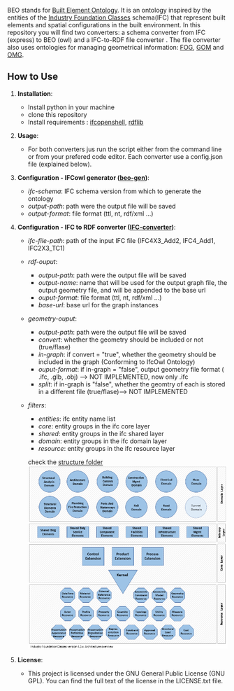 BEO stands for [Built Element Ontology](https://cramonell.github.io/beo/actual/index-en.html). It is an ontology inspired by  the entities of the [Industry Foundation Classes](https://ifc43-docs.standards.buildingsmart.org/) schema(IFC) that represent built elements and spatial configurations in the built environment. In this repository you will find two converters: a schema converter from IFC (express) to BEO (owl) and a IFC-to-RDF file converter . The file converter also uses ontologies for managing geometrical information: [FOG](https://mathib.github.io/fog-ontology/), [GOM](https://mathib.github.io/gom-ontology/#) and [OMG](https://w3id.org/omg#).


## How to Use
1. **Installation**:
   - Install python in your machine
   - clone this repository
   - Install requirements : [ifcopenshell](https://ifcopenshell.org/), [rdflib](https://rdflib.readthedocs.io/en/stable/index.html)

2. **Usage**:
   - For both converters jus  run the script  either from the command line or from your prefered code editor. Each converter use a config.json file (explained below).
  
3. **Configuration - IFCowl generator ([beo-gen](https://github.com/cramonell/beo/tree/main/beo-gen))**:
   - *ifc-schema*: IFC schema version from which to generate the ontology
   - *output-path*: path were the output file will be saved
   - *output-format*: file format (ttl, nt, rdf/xml ...)

4. **Configuration - IFC to RDF converter ([IFC-converter](https://github.com/cramonell/beo/tree/main/IFC-converter))**:
   - *ifc-file-path*: path of the input IFC file (IFC4X3_Add2, IFC4_Add1, IFC2X3_TC1)
   - *rdf-ouput*:
        - *output-path*: path were the output file will be saved
        - *output-name*: name that will be used for the output graph file, the output geometry file, and will be appended to the base url
        - *ouput-format*: file format (ttl, nt, rdf/xml ...)
        - *base-url*: base url for the graph instances
    - *geometry-ouput*:
        - *output-path*: path were the output file will be saved
        - *convert*: whether the geometry should be included or not (true/flase)
        - *in-graph*: if convert = "true", whether the geometry should be included in the graph (Conforming to IfcOwl Ontology)
        - *ouput-format*: if in-graph = "false", output geometry file format ( .ifc, .glb, .obj) --> NOT IMPLEMENTED, now only .ifc
        - *split*: if in-graph is "false", whether the geomtry of each is stored in a different file (true/flase)--> NOT IMPLEMENTED
   - *filters*:
        - *entities*: ifc entity  name list
        - *core*: entity groups in the ifc core layer
        - *shared*: entity groups in the ifc shared layer
        - *domain*: entity groups in the ifc domain layer
        - *resource*: entity groups in the ifc resource layer

        check the [structure folder](https://github.com/cramonell/ifcowl/tree/main/IFC-converter/schema_structure)
        ![alt text](ifc-layers.png)
        
        

5. **License**:
   - This project is licensed under the GNU General Public License (GNU GPL). You can find the full text of the license in the LICENSE.txt file.



